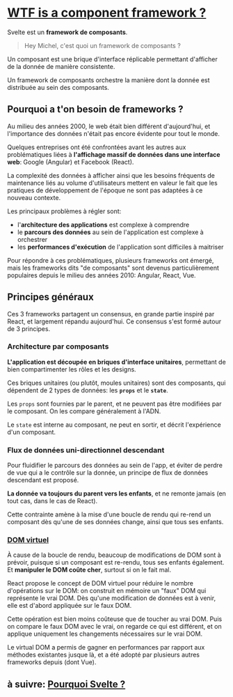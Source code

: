 # [WTF is a component framework ?](https://developer.mozilla.org/en-US/docs/Learn/Tools_and_testing/Client-side_JavaScript_frameworks)

Svelte est un **framework de composants**.

> Hey Michel, c'est quoi un framework de composants ?

Un composant est une brique d'interface réplicable permettant d'afficher de la donnée de manière consistente.

Un framework de composants orchestre la manière dont la donnée est distribuée au sein des composants.

## Pourquoi a t'on besoin de frameworks ?

Au milieu des années 2000, le web était bien différent d'aujourd'hui, et l'importance des données n'était pas encore évidente pour tout le monde.

Quelques entreprises ont été confrontées avant les autres aux problématiques liées à **l'affichage massif de données dans une interface web**: Google (Angular) et Facebook (React).

La complexité des données à afficher ainsi que les besoins fréquents de maintenance liés au volume d'utilisateurs mettent en valeur le fait que les pratiques de développement de l'époque ne sont pas adaptées à ce nouveau contexte.

Les principaux problèmes à régler sont:

- l'**architecture des applications** est complexe à comprendre
- le **parcours des données** au sein de l'application est complexe à orchestrer
- les **performances d'exécution** de l'application sont difficiles à maitriser

Pour répondre à ces problématiques, plusieurs frameworks ont émergé, mais les frameworks dits "de composants" sont devenus particulièrement populaires depuis le milieu des années 2010: Angular, React, Vue.

## Principes généraux

Ces 3 frameworks partagent un consensus, en grande partie inspiré par React, et largement répandu aujourd'hui. Ce consensus s'est formé autour de 3 principes.

### Architecture par composants

**L'application est découpée en briques d'interface unitaires**, permettant de bien compartimenter les rôles et les designs.

Ces briques unitaires (ou plutôt, moules unitaires) sont des composants, qui dépendent de 2 types de données: les **`props`** et le **`state`**.

Les `props` sont fournies par le parent, et ne peuvent pas être modifiées par le composant. On les compare généralement à l'ADN.

Le `state` est interne au composant, ne peut en sortir, et décrit l'expérience d'un composant.

### Flux de données uni-directionnel descendant

Pour fluidifier le parcours des données au sein de l'app, et éviter de perdre de vue qui a le contrôle sur la donnée, un principe de flux de données descendant est proposé.

**La donnée va toujours du parent vers les enfants**, et ne remonte jamais (en tout cas, dans le cas de React).

Cette contrainte amène à la mise d'une boucle de rendu qui re-rend un composant dès qu'une de ses données change, ainsi que tous ses enfants.

### [DOM virtuel](https://youtu.be/AdNJ3fydeao?t=251)

À cause de la boucle de rendu, beaucoup de modifications de DOM sont à prévoir, puisque si un composant est re-rendu, tous ses enfants également. Et **manipuler le DOM coûte cher**, surtout si on le fait mal.

React propose le concept de DOM virtuel pour réduire le nombre d'opérations sur le DOM: on construit en mémoire un "faux" DOM qui représente le vrai DOM. Dès qu'une modification de données est à venir, elle est d'abord appliquée sur le faux DOM.

Cette opération est bien moins coûteuse que de toucher au vrai DOM. Puis on compare le faux DOM avec le vrai, on regarde ce qui est différent, et on applique uniquement les changements nécessaires sur le vrai DOM.

Le virtual DOM a permis de gagner en performances par rapport aux méthodes existantes jusque là, et a été adopté par plusieurs autres frameworks depuis (dont Vue).

## à suivre: [Pourquoi Svelte ?](./1-3_why_svelte.md)
